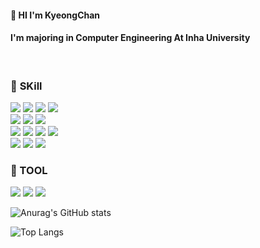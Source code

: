 #### 👋 **HI I'm KyeongChan**

#### I'm majoring in Computer Engineering At Inha University

<div>

<br/>

### :hammer: **SKill**

<img src="https://img.shields.io/badge/NodeJs-339933?style=for-the-badge&logo=node.js&logoColor=white">
<img src="https://img.shields.io/badge/Express-000000?style=for-the-badge&logo=Express&logoColor=white">
<img src="https://img.shields.io/badge/NestJS-E0234E?style=for-the-badge&logo=Nestjs&logoColor=white">
<img src="https://img.shields.io/badge/Prisma-2D3748?style=for-the-badge&logo=Prisma&logoColor=white">
<br/>
<img src="https://img.shields.io/badge/PostgreSql-4169E1?style=for-the-badge&logo=postgresql&logoColor=white">
<img src="https://img.shields.io/badge/Redis-DC382D?style=for-the-badge&logo=redis&logoColor=white">
<img src="https://img.shields.io/badge/MongoDB-47A248?style=for-the-badge&logo=mongoDB&logoColor=white">
<br/>
<img src="https://img.shields.io/badge/Amazon EC2-FF9900?style=for-the-badge&logo=amazonec2&logoColor=white">
<img src="https://img.shields.io/badge/Ubuntu-E95420?style=for-the-badge&logo=ubuntu&logoColor=white">
<img src="https://img.shields.io/badge/amazone S3-569A31?style=for-the-badge&logo=Amazon S3&logoColor=white">
<img src="https://img.shields.io/badge/amazone ECS-FF9900?style=for-the-badge&logo=Amazon ECS&logoColor=white">
<br/>
<img src="https://img.shields.io/badge/elasticsearch-005571?style=for-the-badge&logo=elasticsearch&logoColor=white">
<img src="https://img.shields.io/badge/logstash-005571?style=for-the-badge&logo=logstash&logoColor=white">
<img src="https://img.shields.io/badge/kibana-005571?style=for-the-badge&logo=kibana&logoColor=white">

<br/>

### :wrench: TOOL

<img src="https://img.shields.io/badge/github-181717?style=for-the-badge&logo=github&logoColor=white">
<img src="https://img.shields.io/badge/notion-000000?style=for-the-badge&logo=notion&logoColor=white">
<img src="https://img.shields.io/badge/swagger-85EA2D?style=for-the-badge&logo=swagger&logoColor=white">

<br/>

</div>

![Anurag's GitHub stats](https://github-readme-stats.vercel.app/api?username=jochongs&show_icons=true&theme=dracula)

![Top Langs](https://github-readme-stats.vercel.app/api/top-langs/?username=jochongs&layout=compact&theme=dracula)
